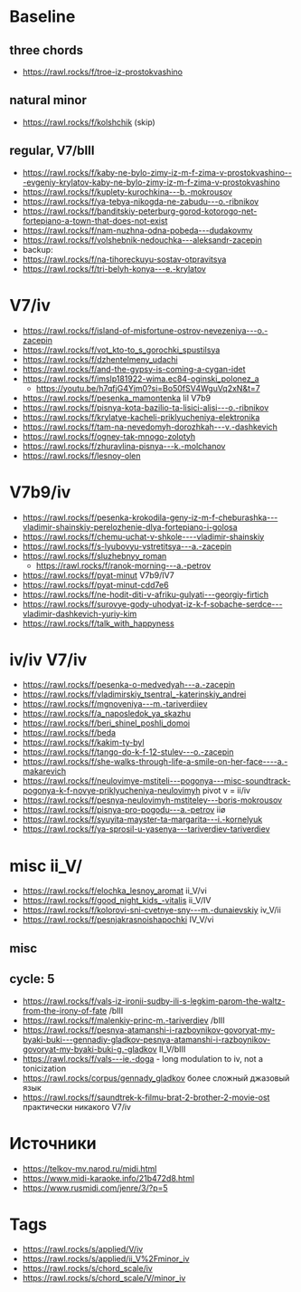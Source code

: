 # Baseline

## three chords

- https://rawl.rocks/f/troe-iz-prostokvashino

## natural minor

- https://rawl.rocks/f/kolshchik (skip)

## regular, V7/bIII

- https://rawl.rocks/f/kaby-ne-bylo-zimy-iz-m-f-zima-v-prostokvashino---evgeniy-krylatov-kaby-ne-bylo-zimy-iz-m-f-zima-v-prostokvashino
- https://rawl.rocks/f/kuplety-kurochkina---b.-mokrousov
- https://rawl.rocks/f/ya-tebya-nikogda-ne-zabudu---o.-ribnikov
- https://rawl.rocks/f/banditskiy-peterburg-gorod-kotorogo-net-fortepiano-a-town-that-does-not-exist
- https://rawl.rocks/f/nam-nuzhna-odna-pobeda---dudakovmv
- https://rawl.rocks/f/volshebnik-nedouchka---aleksandr-zacepin
- backup:
- https://rawl.rocks/f/na-tihoreckuyu-sostav-otpravitsya
- https://rawl.rocks/f/tri-belyh-konya---e.-krylatov



# V7/iv

- https://rawl.rocks/f/island-of-misfortune-ostrov-nevezeniya---o.-zacepin
- https://rawl.rocks/f/vot_kto-to_s_gorochki_spustilsya
- https://rawl.rocks/f/dzhentelmeny_udachi
- https://rawl.rocks/f/and-the-gypsy-is-coming-a-cygan-idet
- https://rawl.rocks/f/imslp181922-wima.ec84-oginski_polonez_a
  - https://youtu.be/h7qfjG4Yjm0?si=Bo50fSV4WguVq2xN&t=7
- https://rawl.rocks/f/pesenka_mamontenka lil V7b9
- https://rawl.rocks/f/pisnya-kota-bazilio-ta-lisici-alisi---o.-ribnikov
- https://rawl.rocks/f/krylatye-kacheli-priklyucheniya-elektronika
- https://rawl.rocks/f/tam-na-nevedomyh-dorozhkah---v.-dashkevich
- https://rawl.rocks/f/ogney-tak-mnogo-zolotyh
- https://rawl.rocks/f/zhuravlina-pisnya---k.-molchanov
- https://rawl.rocks/f/lesnoy-olen


# V7b9/iv

- https://rawl.rocks/f/pesenka-krokodila-geny-iz-m-f-cheburashka---vladimir-shainskiy-perelozhenie-dlya-fortepiano-i-golosa
- https://rawl.rocks/f/chemu-uchat-v-shkole----vladimir-shainskiy
- https://rawl.rocks/f/s-lyubovyu-vstretitsya---a.-zacepin
- https://rawl.rocks/f/sluzhebnyy_roman
  - https://rawl.rocks/f/ranok-morning---a.-petrov
- https://rawl.rocks/f/pyat-minut V7b9/IV7
- https://rawl.rocks/f/pyat-minut-cdd7e6
- https://rawl.rocks/f/ne-hodit-diti-v-afriku-gulyati---georgiy-firtich
- https://rawl.rocks/f/surovye-gody-uhodyat-iz-k-f-sobache-serdce---vladimir-dashkevich-yuriy-kim
- https://rawl.rocks/f/talk_with_happyness


# iv/iv V7/iv

- https://rawl.rocks/f/pesenka-o-medvedyah---a.-zacepin
- https://rawl.rocks/f/vladimirskiy_tsentral_-katerinskiy_andrei
- https://rawl.rocks/f/mgnoveniya---m.-tariverdiiev
- https://rawl.rocks/f/a_naposledok_ya_skazhu
- https://rawl.rocks/f/beri_shinel_poshli_domoi
- https://rawl.rocks/f/beda
- https://rawl.rocks/f/kakim-ty-byl
- https://rawl.rocks/f/tango-do-k-f-12-stulev---o.-zacepin
- https://rawl.rocks/f/she-walks-through-life-a-smile-on-her-face----a.-makarevich
- https://rawl.rocks/f/neulovimye-mstiteli---pogonya---misc-soundtrack-pogonya-k-f-novye-priklyucheniya-neulovimyh pivot v = ii/iv
- https://rawl.rocks/f/pesnya-neulovimyh-mstiteley---boris-mokrousov
- https://rawl.rocks/f/pisnya-pro-pogodu---a.-petrov iiø
- https://rawl.rocks/f/syuyita-mayster-ta-margarita---i.-kornelyuk
- https://rawl.rocks/f/ya-sprosil-u-yasenya---tariverdiev-tariverdiev


# misc ii_V/

- https://rawl.rocks/f/elochka_lesnoy_aromat ii_V/vi
- https://rawl.rocks/f/good_night_kids_-vitalis ii_V/IV
- https://rawl.rocks/f/kolorovi-sni-cvetnye-sny---m.-dunaievskiy iv_V/ii
- https://rawl.rocks/f/pesnjakrasnoishapochki IV_V/vi

## misc 

## cycle: 5

- https://rawl.rocks/f/vals-iz-ironii-sudby-ili-s-legkim-parom-the-waltz-from-the-irony-of-fate /bIII
- https://rawl.rocks/f/malenkiy-princ-m.-tariverdiev /bIII
- https://rawl.rocks/f/pesnya-atamanshi-i-razboynikov-govoryat-my-byaki-buki---gennadiy-gladkov-pesnya-atamanshi-i-razboynikov-govoryat-my-byaki-buki-g.-gladkov II_V/bIII
- https://rawl.rocks/f/vals---ie.-doga - long modulation to iv, not a tonicization
- https://rawl.rocks/corpus/gennady_gladkov более сложный джазовый язык
- https://rawl.rocks/f/saundtrek-k-filmu-brat-2-brother-2-movie-ost практически никакого V7/iv

# Источники

- https://telkov-mv.narod.ru/midi.html
- https://www.midi-karaoke.info/21b472d8.html
- https://www.rusmidi.com/jenre/3/?p=5

# Tags

- https://rawl.rocks/s/applied/V/iv
- https://rawl.rocks/s/applied/ii_V%2Fminor_iv
- https://rawl.rocks/s/chord_scale/iv
- https://rawl.rocks/s/chord_scale/V/minor_iv
